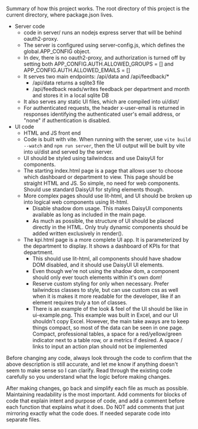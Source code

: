Summary of how this project works. The root directory of this project is the current directory, where package.json lives.

- Server code
  - code in server/ runs an nodejs express server that will be behind oauth2-proxy.
  - The server is configured using server-config.js, which defines the global.APP_CONFIG object.
  - In dev, there is no oauth2-proxy, and authorization is turned off by setting both APP_CONFIG.AUTH.ALLOWED_GROUPS = [] and APP_CONFIG.AUTH.ALLOWED_EMAILS = []
  - It serves two main endpoints: /api/data and /api/feedback/\*
    - /api/data returns a sqlite3 file
    - /api/feedback reads/writes feedback per department and month and stores it in a local sqlite DB
  - It also serves any static UI files, which are compiled into ui/dist/
  - For authenticated requests, the header x-user-email is returned in responses identifying the authenticated user's email address, or "none" if authentication is disabled.
- UI code
  - HTML and JS front end
  - Code is built with vite. When running with the server, use `vite build --watch` and `npm run server`, then the UI output will be built by vite into ui/dist and served by the server.
  - UI should be styled using tailwindcss and use DaisyUI for components.
  - The starting index.html page is a page that allows user to choose which dashboard or department to view. This page should be straight HTML and JS. So simple, no need for web components. Should use standard DaisyUI for styling elements though.
  - More complex pages should use lit-html, and UI should be broken up into logical web components using lit-html.
    - Disable shadow dom usage. This makes DaisyUI components available as long as included in the main page.
    - As much as possible, the structure of UI should be placed directly in the HTML. Only truly dynamic components should be added written exclusively in render().
  - The kpi.html page is a more complete UI app. It is parameterized by the department to display. It shows a dashboard of KPIs for that department.
    - This should use lit-html, all components should have shadow DOM disabled, and it should use DaisyUI UI elements.
    - Even though we're not using the shadow dom, a component should only ever touch elements within it's own dom!
    - Reserve custom styling for only when necessary. Prefer tailwindcss classes to style, but can use custom css as well when it is makes it more readable for the developer, like if an element requires truly a ton of classes.
    - There is an example of the look & feel of the UI should be like in ui-example.png. This example was built in Excel, and our UI shouldn't copy Excel. However, the main take aways are to keep things compact, so most of the data can be seen in one page. Compact, professional tables, a space for a red/yellow/green indicator next to a table row, or a metrics if desired. A space / links to input an action plan should not be implemented

Before changing any code, always look through the code to confirm that the above description is still accurate, and let me know if anything doesn't seem to make sense so I can clarify. Read through the existing code carefully so you understand what the logic before making changes.

After making changes, go back and simplify each file as much as possible. Maintaining readability is the most important. Add comments for blocks of code that explain intent and purpose of code, and add a comment before each function that explains what it does. Do NOT add comments that just mirroring exactly what the code does. If needed separate code into separate files.

